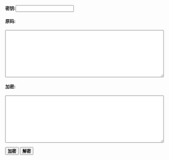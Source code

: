 

#### 密钥:<input id="key"></br>

#### 原码:

<textarea style="width:100%;height:150px" id="pass"></textarea>

#### 加密:

<textarea style="width:100%;height:150px" id="passaes"></textarea>

<button onclick="{
        let str = document.getElementById('pass').value
        let key = document.getElementById('key').value
        let iv = '0123456789abcdef';
        if (key.length < 16) {
            let length = 16 - key.length
            for (let i = 0; i < length; i++) {
                key += 'l'
            }
        }
        let keyAes = CryptoJS.enc.Utf8.parse(key);
        let ivAes = CryptoJS.enc.Utf8.parse(iv);
        let encrypted = CryptoJS.AES.encrypt(str, keyAes, {
            iv: ivAes,
            mode: CryptoJS.mode.CBC,
            padding: CryptoJS.pad.Pkcs7
        });
        let encryptedAes = encrypted.toString();
        document.getElementById('passaes').value=encryptedAes
    }">**加密**</button>
<button onclick="{
        let stra = document.getElementById('passaes').value
        let key = document.getElementById('key').value
        let iv = '0123456789abcdef';
        if (key.length < 16) {
            let length = 16 - key.length
            for (let i = 0; i < length; i++) {
                key += 'l'
            }
        }
        let keyAes = CryptoJS.enc.Utf8.parse(key);
        let ivAes = CryptoJS.enc.Utf8.parse(iv);
        let decrypted = CryptoJS.AES.decrypt(stra, keyAes, {
            iv: ivAes,
            mode: CryptoJS.mode.CBC,
            padding: CryptoJS.pad.Pkcs7
        });
        let decryptedAes = CryptoJS.enc.Utf8.stringify(decrypted);
        document.getElementById('pass').value = decryptedAes
    }">**解密**</button>